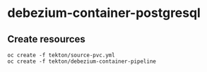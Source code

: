 # debezium-container-postgresql


## Create resources

    oc create -f tekton/source-pvc.yml
    oc create -f tekton/debezium-container-pipeline
